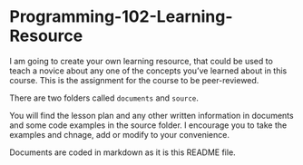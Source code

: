 # Programming-102-Learning-Resource
I am going to create your own learning resource, that could be used to teach a novice about any one of the concepts you’ve learned about in this course.
This is the assignment for the course to be peer-reviewed.

There are two folders called `documents` and `source`.

You will find the lesson plan and any other written information in documents and some code examples in the source folder. I encourage you to take the examples and chnage, add or modify to your convenience.

Documents are coded in markdown as it is this README file. 
